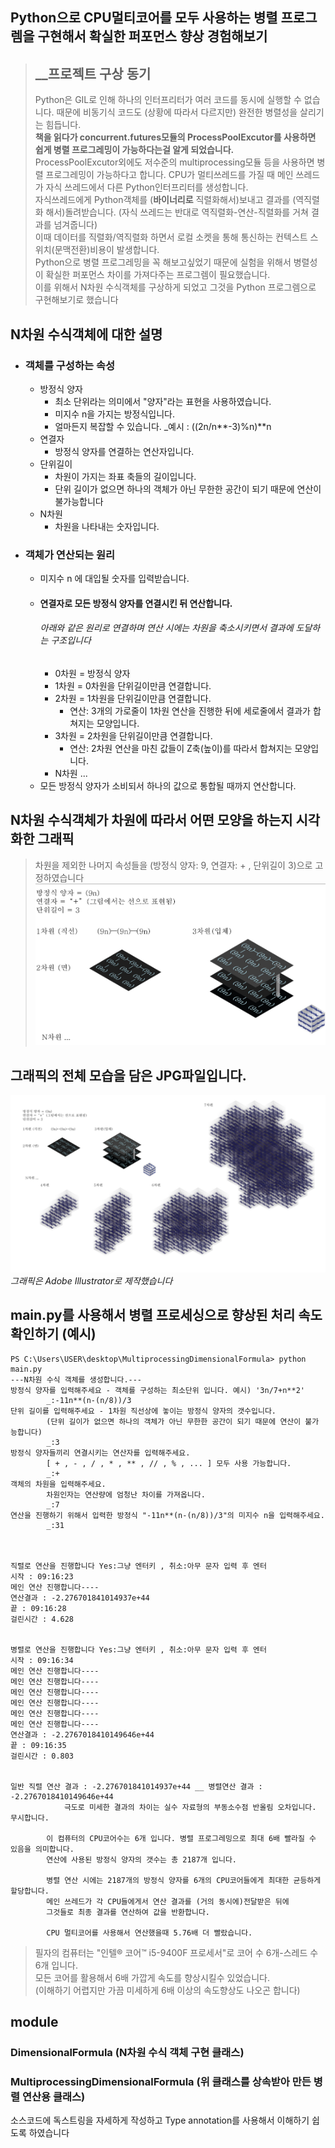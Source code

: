 ## Python으로 CPU멀티코어를 모두 사용하는 병렬 프로그렘을 구현해서 확실한 퍼포먼스 향상 경험해보기
> ## __프로젝트 구상 동기 
>  Python은 GIL로 인해 하나의 인터프리터가 여러 코드를 동시에 실행할 수 없습니다.
 때문에 비동기식 코드도 (상황에 따라서 다르지만) 완전한 병렬성을 살리기는 힘듭니다.   
 **책을 읽다가 concurrent.futures모듈의 ProcessPoolExcutor를 사용하면 쉽게 병렬 프로그레밍이 가능하다는걸 알게 되었습니다.**   
 ProcessPoolExcutor외에도 저수준의 multiprocessing모듈 등을 사용하면 병렬 프로그레밍이 가능하다고 합니다.
 CPU가 멀티쓰레드를 가질 때 메인 쓰레드가 자식 쓰레드에서 다른 Python인터프리터를 생성합니다.   
 자식쓰레드에게 Python객체를 (**바이너리로** 직렬화해서)보내고 결과를 (역직렬화 해서)돌려받습니다. (자식 쓰레드는 반대로 역직렬화-연산-직렬화를 거쳐 결과를 넘겨줍니다)   
 이때 데이터를 직렬화/역직렬화 하면서 로컬 소켓을 통해 통신하는 컨텍스트 스위치(문맥전환)비용이 발생합니다.    
 Python으로 병렬 프로그레밍을 꼭 해보고싶었기 때문에 실험을 위해서 병렬성이 확실한 퍼포먼스 차이를 가져다주는 프로그렘이 필요했습니다.   
 이를 위해서 N차원 수식객체를 구상하게 되었고 그것을 Python 프로그렘으로 구현해보기로 했습니다   

## N차원 수식객체에 대한 설명   
* ### 객체를 구성하는 속성   
    * 방정식 양자   
        * 최소 단위라는 의미에서 "양자"라는 표현을 사용하였습니다.   
        * 미지수 n을 가지는 방정식입니다.    
        * 얼마든지 복잡할 수 있습니다. _예시 : ((2n/n**-3)%n)**n   
    * 연결자   
        * 방정식 양자를 연결하는 연산자입니다.   
    * 단위길이   
        * 차원이 가지는 좌표 축들의 길이입니다.   
        * 단위 길이가 없으면 하나의 객체가 아닌 무한한 공간이 되기 때문에 연산이 불가능합니다 
    * N차원
        * 차원을 나타내는 숫자입니다.   
* ### 객체가 연산되는 원리   
    * 미지수 n 에 대입될 숫자를 입력받습니다.   
    * #### 연결자로 모든 방정식 양자를 연결시킨 뒤 연산합니다.   
        ###### 아래와 같은 원리로 연결하며 연산 시에는 차원을 축소시키면서 결과에 도달하는 구조입니다
        * 0차원 = 방정식 양자
        * 1차원 = 0차원을 단위길이만큼 연결합니다.
        * 2차원 = 1차원을 단위길이만큼 연결합니다.
            * 연산: 3개의 가로줄이 1차원 연산을 진행한 뒤에 세로줄에서 결과가 합쳐지는 모양입니다.
        * 3차원 = 2차원을 단위길이만큼 연결합니다.
            * 연산: 2차원 연산을 마친 값들이 Z축(높이)를 따라서 합쳐지는 모양입니다.
        * N차원 ...
    * 모든 방정식 양자가 소비되서 하나의 값으로 통합될 때까지 연산합니다.

## N차원 수식객체가 차원에 따라서 어떤 모양을 하는지 시각화한 그래픽   
> 차원을 제외한 나머지 속성들을 (방정식 양자: 9, 연결자: + , 단위길이 3)으로 고정하였습니다
![로직을 시각화한 그래픽](N차원-수식객체-시각화-그래픽-3차원까지.jpg)
## 그래픽의 전체 모습을 담은 JPG파일입니다.
![로직을 시각화한 그래픽](N차원-수식객체-시각화-그래픽.jpg)
_그래픽은 Adobe Illustrator로 제작했습니다_

## main.py를 사용해서 병렬 프로세싱으로 향상된 처리 속도 확인하기 (예시)
```
PS C:\Users\USER\desktop\MultiprocessingDimensionalFormula> python main.py
---N차원 수식 객체를 생성합니다.---
방정식 양자를 입력해주세요 - 객체를 구성하는 최소단위 입니다. 예시) '3n/7+n**2'
        _:-11n**(n-(n/8))/3
단위 길이를 입력해주세요 - 1차원 직선상에 놓이는 방정식 양자의 갯수입니다.
        (단위 길이가 없으면 하나의 객체가 아닌 무한한 공간이 되기 때문에 연산이 불가능합니다)
        _:3
방정식 양자들끼리 연결시키는 연산자를 입력해주세요.
        [ + , - , / , * , ** , // , % , ... ] 모두 사용 가능합니다.
        _:+
객체의 차원을 입력해주세요.
        차원인자는 연산량에 엄청난 차이를 가져옵니다.
        _:7
연산을 진행하기 위해서 입력한 방정식 "-11n**(n-(n/8))/3"의 미지수 n을 입력해주세요.
        _:31



직렬로 연산을 진행합니다 Yes:그냥 엔터키 , 취소:아무 문자 입력 후 엔터
시작 : 09:16:23
메인 연산 진행합니다----
연산결과 : -2.276701841014937e+44
끝 : 09:16:28
걸린시간 : 4.628


병렬로 연산을 진행합니다 Yes:그냥 엔터키 , 취소:아무 문자 입력 후 엔터
시작 : 09:16:34
메인 연산 진행합니다----
메인 연산 진행합니다----
메인 연산 진행합니다----
메인 연산 진행합니다----
메인 연산 진행합니다----
메인 연산 진행합니다----
연산결과 : -2.2767018410149646e+44
끝 : 09:16:35
걸린시간 : 0.803


일반 직렬 연산 결과 : -2.276701841014937e+44 __ 병렬연산 결과 : -2.2767018410149646e+44
            극도로 미세한 결과의 차이는 실수 자료형의 부동소수점 반올림 오차입니다. 무시합니다.

        이 컴퓨터의 CPU코어수는 6개 입니다. 병렬 프로그레밍으로 최대 6배 빨라질 수 있음을 의미합니다.
        연산에 사용된 방정식 양자의 갯수는 총 2187개 입니다.

        병렬 연산 시에는 2187개의 방정식 양자를 6개의 CPU코어들에게 최대한 균등하게 할당합니다.
        메인 쓰레드가 각 CPU들에게서 연산 결과를 (거의 동시에)전달받은 뒤에
        그것들로 최종 결과를 연산하여 값을 반환합니다.

        CPU 멀티코어를 사용해서 연산했을때 5.76배 더 빨랐습니다.
```
> 필자의 컴퓨터는 "인텔® 코어™ i5-9400F 프로세서"로 코어 수 6개-스레드 수 6개 입니다.   
> 모든 코어를 활용해서 6배 가깝게 속도를 향상시킬수 있었습니다.   
> (이해하기 어렵지만 가끔 미세하게 6배 이상의 속도향상도 나오곤 합니다)   
   
## module
### DimensionalFormula (N차원 수식 객체 구현 클래스)
### MultiprocessingDimensionalFormula (위 클래스를 상속받아 만든 병렬 연산용 클래스)
소스코드에 독스트링을 자세하게 작성하고 Type annotation를 사용해서 이해하기 쉽도록 하였습니다
